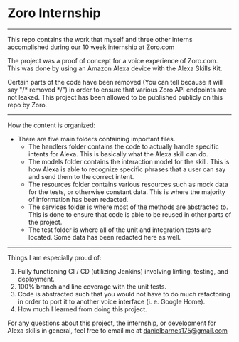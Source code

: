 # Zoro Internship

---

This repo contains the work that myself and three other interns accomplished during our 10 week internship at Zoro.com

The project was a proof of concept for a voice experience of Zoro.com. This was done by using an Amazon Alexa device with the Alexa Skills Kit.

Certain parts of the code have been removed (You can tell because it will say "/* removed \*/") in order to ensure that various Zoro API endpoints are not leaked. This project has been allowed to be published publicly on this repo by Zoro.


---

How the content is organized:
* There are five main folders containing important files.
	* The handlers folder contains the code to actually handle specific intents for Alexa. This is basically what the Alexa skill can do.
	* The models folder contains the interaction model for the skill. This is how Alexa is able to recognize specific phrases that a user can say and send them to the correct intent.
	* The resources folder contains various resources such as mock data for the tests, or otherwise constant data. This is where the majority of information has been redacted.
	* The services folder is where most of the methods are abstracted to. This is done to ensure that code is able to be reused in other parts of the project.
	* The test folder is where all of the unit and integration tests are located. Some data has been redacted here as well.

 ---

 Things I am especially proud of:
1. Fully functioning CI / CD (utilizing Jenkins) involving linting, testing, and deployment.
2. 100% branch and line coverage with the unit tests.
3. Code is abstracted such that you would not have to do much refactoring in order to port it to another voice interface (i. e. Google Home).
4. How much I learned from doing this project.



For any questions about this project, the internship, or development for Alexa skills in general, feel free to email me at danielbarnes175@gmail.com

